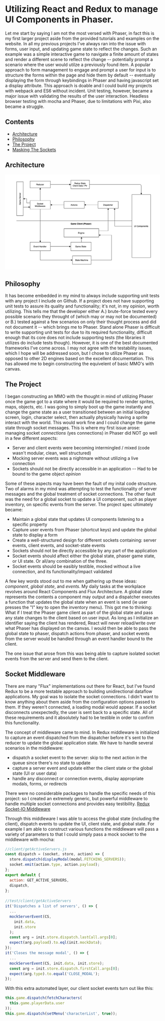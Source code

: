 # Utilizing React and Redux to manage UI Components in Phaser.
Let me start by saying I am not the most versed with Phaser, in fact this is my first larger project aside from the provided tutorials and examples on the website. In all my previous projects I've always ran into the issue with forms, user input, and updating game state to reflect the changes. Such an example was a simple interactive game to navigate a finite amount of states and render a different scene to reflect the change -- potentially prompt a scenario where the user would utilze a previously found item. A popular approach to form management to engage and prompt a user for input is to structure the forms within the page and hide them by default -- eventually displaying the form through keybindings in Phaser and having javascript set a display attribute. This approach is doable and I could build my projects with webpack and ES6 without incident. Unit testing, however, became a major issue with validating the results of the user interaction. Headless browser testing with mocha and Phaser, due to limitations with Pixi, also became a struggle.

## Contents
- [Architecture](#architecture)
- [Philosophy](#philosophy)
- [The Project](#the-project)
- [Masking The Sockets](#socket-middleware)

## Architecture
![Client Arch](https://github.com/Vandise/GameClient/blob/master/doc/images/client_arch.png)

## Philosophy
It has become embedded in my mind to always include supporting unit tests with any project I include on Github. If a project does not have supporting unit tests to assure its quality and functionality; it's not, in my opinion, worth utilizing. This tells me that the developer either A.) brute-force tested every possible scenario they throught of (which may or may not be documented) or B.) tested against a few scenarios on only their thought process and did not document it -- which brings me to Phaser. Stand alone Phaser is difficult to write supporting unit tests for due to its required functionality, difficult enough that its core does not include supporting tests (the libraries it utilizes do include tests though). However, it is one of the best documented frameworks I've come across. I may not agree with the testability issues, which I hope will be addressed soon, but I chose to utilize Phaser as opposed to other 2D engines based on the excellent documentation. This has allowed me to begin constructing the equivelent of basic MMO's with canvas.

## The Project
I began constructing an MMO with the thought in mind of utilizing Phaser once the game got to a state where it would be required to render sprites, maps, objects, etc. I was going to simply boot up the game instantly and change the game state as a user transitioned between an initial loading screen, login, character select, then actually physically having a sprite interact with the world. This would work fine and I could change the game state through socket messages. This is where my first issue arose: managing socket *connections* (yes connections) in Phaser did NOT go well in a few different aspects:

- Server and client events were becoming intermingled / mixed (code wasn't modular, clean, well structured)
- Mocking server events was a nightmare without utilizing a live connection
- Sockets should not be directly accessible in an application -- Had to be bound to the game object *opinion*

Some of these aspects may have been the fault of my inital code structure. Two of alarms in my mind was attempting to test the functionality of server messages and the global treatment of socket connections. The other fault was the need for a global socket to update a UI component, such as player inventory, on specific events from the server. The project spec ultimately became:

- Maintain a global state that updates UI components listening to a specific property
- Capture user events from Phaser (shortcut keys) and update the global state to display a form
- Create a well-structured design for different sockets containing: server events, client events, and socket-state events
- Sockets should not be directly accessible by any part of the application
- Socket events should affect either the global state, phaser game state, or UI state. Or all/any combination of the three.
- Socket events should be easibly testible, mocked without a live connection, and its functionality/impact validated

A few key words stood out to me when gathering up these ideas: *component*, *global state*, and *events*. My daily tasks at the workplace revolves around React Components and Flux Architecture. A global state represents the contents a component may output and a dispatcher executes a function that updates the global state when an event is send (ie user presses the "I" key to open the inventory menu). This got me to thinking: What if I treat the Phaser game client as part of the global state and pass any state changes to the client based on user input. As long as I initialize an identifier saying the client has rendered, React will never reload/write over what Phaser has displayed on the canvas. I would then be able to pass the global state to phaser, dispatch actions from phaser, and socket events from the server would be handled through an event handler bound to the client. 

The one issue that arose from this was being able to capture isolated socket events from the server and send them to the client.

## Socket Middleware
There are many "Flux" implementations out there for React, but I've found Redux to be a more testable approach to building unidirectional dataflow applications. My goal was to isolate the socket connections. I didn't want to know anything about them aside from the configuration options passed to them. If they weren't connected, a loading modal would appear. If a socket disconnects unexpectedly, the user is sent back to a specific state. All of these requirements and it absolutely had to be testible in order to confirm this functionality. 

The concept of middleware came to mind. In Redux middleware is initialized to capture an event dispatched from the dispatcher before it's sent to the reducer to update the global application state. We have to handle several scenarios in the middleware:

- dispatch a socket event to the server: skip to the next action in the queue since there's no state to update
- capture a server event and update either the client state or the global state (UI or user data)
- handle any disconnect or connection events, display appropriate modals, forms, or redirects

There were no considerable packages to handle the specific needs of this project: so I created an extremely generic, but powerful middleware to handle multiple socket connections and provides easy testibility. [Redux Socket-IO Middleware](https://github.com/Vandise/redux-socket.io-middleware)

Through this middleware I was able to access the global state (including the client), dispatch events to update the UI, client state, and global state. For example I am able to construct various functions the middleware will pass a variety of parameters to that I could simply pass a mock socket to the middleware with mocha:

```javascript
//client/getActiveServers.js
const dispatch = (socket, store, action) => {
  store.dispatch(displayModal(modal.FETCHING_SERVERS));
  socket.emit(action.type, action.payload);
};
export default {
  action: GET_ACTIVE_SERVERS,
  dispatch,
};

//test/client/getActiveServers
it('Dispatches a list of servers', () => {
  ...
  mockServerEvent(CS,
    init.data,
    init.store
  );
  const arg = init.store.dispatch.lastCall.args[0];
  expect(arg.payload).to.eql(init.mockData);
});
it('Closes the message modal', () => {
  ...
  mockServerEvent(CS, init.data, init.store);
  const arg = init.store.dispatch.firstCall.args[0];
  expect(arg.type).to.equal('CLOSE_MODAL');
});
```

With this extra automated layer, our client socket events turn out like this:

```javascript
this.game.dispatch(fetchCharacters(
  this.game.playerData.user
));
this.game.dispatch(setMenu('characterList', true));
```



